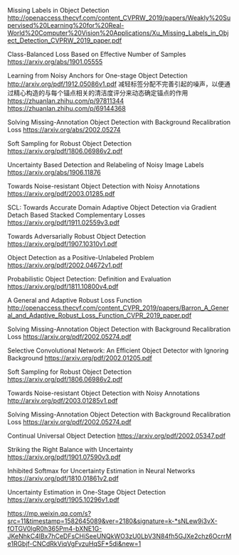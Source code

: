 Missing Labels in Object Detection
http://openaccess.thecvf.com/content_CVPRW_2019/papers/Weakly%20Supervised%20Learning%20for%20Real-World%20Computer%20Vision%20Applications/Xu_Missing_Labels_in_Object_Detection_CVPRW_2019_paper.pdf


Class-Balanced Loss Based on Effective Number of Samples
https://arxiv.org/abs/1901.05555


Learning from Noisy Anchors for One-stage Object Detection
http://arxiv.org/pdf/1912.05086v1.pdf
减轻标签分配不完善引起的噪声，以便通过精心构造的与每个锚点相关的清洁度评分来动态确定锚点的作用
https://zhuanlan.zhihu.com/p/97811344
https://zhuanlan.zhihu.com/p/69144368


Solving Missing-Annotation Object Detection with Background Recalibration Loss
https://arxiv.org/abs/2002.05274


Soft Sampling for Robust Object Detection
https://arxiv.org/pdf/1806.06986v2.pdf


Uncertainty Based Detection and Relabeling of Noisy Image Labels
https://arxiv.org/abs/1906.11876


Towards Noise-resistant Object Detection with Noisy Annotations
https://arxiv.org/pdf/2003.01285.pdf


SCL: Towards Accurate Domain Adaptive Object Detection via Gradient Detach Based Stacked Complementary Losses
https://arxiv.org/pdf/1911.02559v3.pdf

Towards Adversarially Robust Object Detection
https://arxiv.org/pdf/1907.10310v1.pdf


Object Detection as a Positive-Unlabeled Problem
https://arxiv.org/pdf/2002.04672v1.pdf


Probabilistic Object Detection: Definition and Evaluation
https://arxiv.org/pdf/1811.10800v4.pdf


A General and Adaptive Robust Loss Function
http://openaccess.thecvf.com/content_CVPR_2019/papers/Barron_A_General_and_Adaptive_Robust_Loss_Function_CVPR_2019_paper.pdf



Solving Missing-Annotation Object Detection with Background Recalibration Loss
https://arxiv.org/pdf/2002.05274.pdf

Selective Convolutional Network: An Efficient Object Detector with Ignoring Background
https://arxiv.org/pdf/2002.01205.pdf


Soft Sampling for Robust Object Detection
https://arxiv.org/pdf/1806.06986v2.pdf


Towards Noise-resistant Object Detection with Noisy Annotations
http://arxiv.org/pdf/2003.01285v1.pdf

Solving Missing-Annotation Object Detection with Background Recalibration Loss
https://arxiv.org/pdf/2002.05274.pdf

Continual Universal Object Detection
https://arxiv.org/pdf/2002.05347.pdf


Striking the Right Balance with Uncertainty
https://arxiv.org/pdf/1901.07590v3.pdf


Inhibited Softmax for Uncertainty Estimation in Neural Networks
https://arxiv.org/pdf/1810.01861v2.pdf


Uncertainty Estimation in One-Stage Object Detection
https://arxiv.org/pdf/1905.10296v1.pdf


https://mp.weixin.qq.com/s?src=11&timestamp=1582645089&ver=2180&signature=k-*sNLew9i3vX-fOTGV0lgR0h365Pm4-bXNE1G-JKeNhkC4lBx7hCeDFsCHiSeeUNQkWO3zU0LbV3N84fh5GJXe2chz6OcrrMe1RGbjf-CNCdRkViqVgFvzuHqSF*5di&new=1
